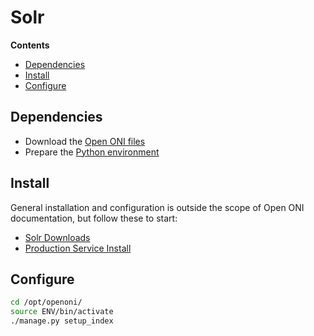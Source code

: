 # Solr

**Contents**

- [Dependencies](#dependencies)
- [Install](#install)
- [Configure](#configure)

## Dependencies
- Download the [Open ONI files](/docs/install/centos/README.md#open-oni-files)
- Prepare the [Python environment](/docs/install/centos/README.md#python-environment)

## Install

General installation and configuration is outside the scope of Open ONI
documentation, but follow these to start:
- [Solr Downloads](https://lucene.apache.org/solr/downloads.html)
- [Production Service
  Install](https://lucene.apache.org/solr/guide/8_3/taking-solr-to-production.html)

## Configure
```bash
cd /opt/openoni/
source ENV/bin/activate
./manage.py setup_index
```
